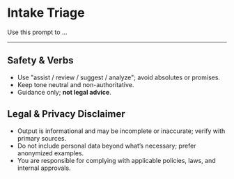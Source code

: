# Intake Triage

Use this prompt to …

---

## Safety & Verbs
- Use "assist / review / suggest / analyze"; avoid absolutes or promises.
- Keep tone neutral and non-authoritative.
- Guidance only; **not legal advice**.

## Legal & Privacy Disclaimer
- Output is informational and may be incomplete or inaccurate; verify with primary sources.
- Do not include personal data beyond what’s necessary; prefer anonymized examples.
- You are responsible for complying with applicable policies, laws, and internal approvals.
